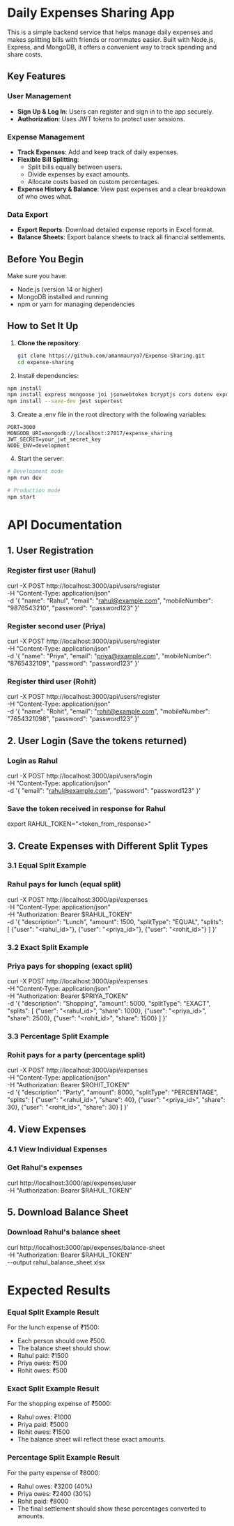 # Daily Expenses Sharing App

This is a simple backend service that helps manage daily expenses and makes splitting bills with friends or roommates easier. Built with Node.js, Express, and MongoDB, it offers a convenient way to track spending and share costs.

## Key Features

### User Management
- **Sign Up & Log In**: Users can register and sign in to the app securely.
- **Authorization**: Uses JWT tokens to protect user sessions.

### Expense Management
- **Track Expenses**: Add and keep track of daily expenses.
- **Flexible Bill Splitting**:
  - Split bills equally between users.
  - Divide expenses by exact amounts.
  - Allocate costs based on custom percentages.
- **Expense History & Balance**: View past expenses and a clear breakdown of who owes what.

### Data Export
- **Export Reports**: Download detailed expense reports in Excel format.
- **Balance Sheets**: Export balance sheets to track all financial settlements.

## Before You Begin

Make sure you have:
- Node.js (version 14 or higher)
- MongoDB installed and running
- npm or yarn for managing dependencies

## How to Set It Up

1. **Clone the repository**:
   ```bash
   git clone https://github.com/amanmaurya7/Expense-Sharing.git
   cd expense-sharing
   
2. Install dependencies:
```bash
npm install
npm install express mongoose joi jsonwebtoken bcryptjs cors dotenv express-async-handler pdfkit exceljs
npm install --save-dev jest supertest
```

3. Create a .env file in the root directory with the following variables:
```
PORT=3000
MONGODB_URI=mongodb://localhost:27017/expense_sharing
JWT_SECRET=your_jwt_secret_key
NODE_ENV=development
```

4. Start the server:
```bash
# Development mode
npm run dev

# Production mode
npm start
```

# API Documentation
## 1. User Registration
### Register first user (Rahul)
curl -X POST http://localhost:3000/api/users/register \
-H "Content-Type: application/json" \
-d '{
  "name": "Rahul",
  "email": "rahul@example.com",
  "mobileNumber": "9876543210",
  "password": "password123"
}'

### Register second user (Priya)
curl -X POST http://localhost:3000/api/users/register \
-H "Content-Type: application/json" \
-d '{
  "name": "Priya",
  "email": "priya@example.com",
  "mobileNumber": "8765432109",
  "password": "password123"
}'

### Register third user (Rohit)
curl -X POST http://localhost:3000/api/users/register \
-H "Content-Type: application/json" \
-d '{
  "name": "Rohit",
  "email": "rohit@example.com",
  "mobileNumber": "7654321098",
  "password": "password123"
}'

## 2. User Login (Save the tokens returned)
### Login as Rahul
curl -X POST http://localhost:3000/api/users/login \
-H "Content-Type: application/json" \
-d '{
  "email": "rahul@example.com",
  "password": "password123"
}'

### Save the token received in response for Rahul
export RAHUL_TOKEN="<token_from_response>"

## 3. Create Expenses with Different Split Types

### 3.1 Equal Split Example
### Rahul pays for lunch (equal split)
curl -X POST http://localhost:3000/api/expenses \
-H "Content-Type: application/json" \
-H "Authorization: Bearer $RAHUL_TOKEN" \
-d '{
  "description": "Lunch",
  "amount": 1500,
  "splitType": "EQUAL",
  "splits": [
    {"user": "<rahul_id>"},
    {"user": "<priya_id>"},
    {"user": "<rohit_id>"}
  ]
}'

### 3.2 Exact Split Example
### Priya pays for shopping (exact split)
curl -X POST http://localhost:3000/api/expenses \
-H "Content-Type: application/json" \
-H "Authorization: Bearer $PRIYA_TOKEN" \
-d '{
  "description": "Shopping",
  "amount": 5000,
  "splitType": "EXACT",
  "splits": [
    {"user": "<rahul_id>", "share": 1000},
    {"user": "<priya_id>", "share": 2500},
    {"user": "<rohit_id>", "share": 1500}
  ]
}'

### 3.3 Percentage Split Example
### Rohit pays for a party (percentage split)
curl -X POST http://localhost:3000/api/expenses \
-H "Content-Type: application/json" \
-H "Authorization: Bearer $ROHIT_TOKEN" \
-d '{
  "description": "Party",
  "amount": 8000,
  "splitType": "PERCENTAGE",
  "splits": [
    {"user": "<rahul_id>", "share": 40},
    {"user": "<priya_id>", "share": 30},
    {"user": "<rohit_id>", "share": 30}
  ]
}'

## 4. View Expenses

### 4.1 View Individual Expenses
### Get Rahul's expenses
curl http://localhost:3000/api/expenses/user \
-H "Authorization: Bearer $RAHUL_TOKEN"

## 5. Download Balance Sheet
### Download Rahul's balance sheet
curl http://localhost:3000/api/expenses/balance-sheet \
-H "Authorization: Bearer $RAHUL_TOKEN" \
--output rahul_balance_sheet.xlsx


# Expected Results

### Equal Split Example Result
For the lunch expense of ₹1500:

- Each person should owe ₹500.
- The balance sheet should show:
- Rahul paid: ₹1500
- Priya owes: ₹500
- Rohit owes: ₹500

### Exact Split Example Result
For the shopping expense of ₹5000:

- Rahul owes: ₹1000
- Priya paid: ₹5000
- Rohit owes: ₹1500
- The balance sheet will reflect these exact amounts.

### Percentage Split Example Result
For the party expense of ₹8000:

- Rahul owes: ₹3200 (40%)
- Priya owes: ₹2400 (30%)
- Rohit paid: ₹8000
- The final settlement should show these percentages converted to amounts.
